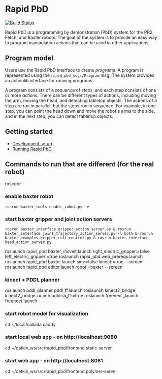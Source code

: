 # Rapid PbD
[![Build Status](http://build.ros.org/buildStatus/icon?job=Ibin_uT64__rapid_pbd__ubuntu_trusty_amd64__binary)](http://build.ros.org/job/Ibin_uT64__rapid_pbd__ubuntu_trusty_amd64__binary/)

Rapid PbD is a programming by demonstration (PbD) system for the PR2, Fetch, and Baxter robots.
The goal of the system is to provide an easy way to program manipulation actions that can be used in other applications.

## Program model
Users use the Rapid PbD interface to create *programs*.
A program is represented using the `rapid_pbd_msgs/Program` msg.
The system provides an actionlib interface for running programs.

A program consists of a sequence of *steps*, and each step consists of one or more *actions*.
There can be different types of actions, including moving the arm, moving the head, and detecting tabletop objects.
The actions of a step are run in parallel, but the steps run in sequence.
For example, in one step, you can point the head down and move the robot's arms to the side, and in the next step, you can detect tabletop objects.

## Getting started
- [Development setup](https://github.com/jstnhuang/rapid/wiki/Rapid-PbD-development-setup)
- [Running Rapid PbD](https://github.com/jstnhuang/rapid/wiki/Running-Rapid-PbD)

## Commands to run that are different (for the real robot)
roscore

### enable baxter robot
`rosrun baxter_tools enable_robot.py -e`

### start baxter gripper and joint action servers
`rosrun baxter_interface gripper_action_server.py & rosrun baxter_interface joint_trajectory_action_server.py -l both & rosrun baxter_examples gripper_cuff_control.py
 & rosrun baxter_interface head_action_server.py`

roslaunch rapid_pbd baxter_moveit.launch right_electric_gripper:=false left_electric_gripper:=true
roslaunch rapid_pbd web_prereqs.launch
roslaunch rapid_pbd baxter.launch sim:=false kinect:=true --screen
roslaunch rapid_pbd editor.launch robot:=baxter --screen

### kinect + PDDL planner
roslaunch pddl_planner pddl_ff.launch
roslaunch kinect2_bridge kinect2_bridge.launch publish_tf:=true
roslaunch freenect_launch freenect.launch

### start robot model for visualization
cd ~/local/collada
caddy

### start local web app - on http://localhost:9080
cd ~/catkin_ws/src/rapid_pbd/frontend
static-server

### start web app - on http://localhost:8081
cd ~/catkin_ws/src/rapid_pbd/frontend
polymer-serve

